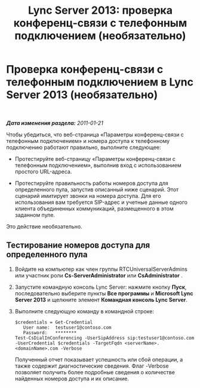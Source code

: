 ﻿---
title: 'Lync Server 2013: проверка конференц-связи с телефонным подключением (необязательно)'
TOCTitle: Проверка конференц-связи с телефонным подключением (необязательно)
ms:assetid: 3e2b4220-8fb3-442f-98b1-78447adb321f
ms:mtpsurl: https://technet.microsoft.com/ru-ru/library/Gg425905(v=OCS.15)
ms:contentKeyID: 49309531
ms.date: 05/19/2016
mtps_version: v=OCS.15
ms.translationtype: HT
---

# Проверка конференц-связи с телефонным подключением в Lync Server 2013 (необязательно)

 

_**Дата изменения раздела:** 2011-01-21_

Чтобы убедиться, что веб-страница «Параметры конференц-связи с телефонным подключением» и номера доступа к телефонному подключению работают правильно, выполните следующее:

  - Протестируйте веб-страницу «Параметры конференц-связи с телефонным подключением», выполнив вход с использованием простого URL-адреса.

  - Протестируйте правильность работы номеров доступа для определенного пула, запустив описанный ниже сценарий. Этот сценарий имитирует звонки на номера доступа. Для его использования вам требуется SIP-адрес и учетные данные одного клиента объединенных коммуникаций, размещенного в этом заданном пуле.

Это действие необязательно.

## Тестирование номеров доступа для определенного пула

1.  Войдите на компьютер как член группы RTCUniversalServerAdmins или участник роли **Cs-ServerAdministrator** или **CsAdministrator** .

2.  Запустите командную консоль Lync Server: нажмите кнопку **Пуск**, последовательно выберите пункты **Все программы** и **Microsoft Lync Server 2013** и щелкните элемент **Командная консоль Lync Server**.

3.  Выполните следующую команду в командной строке:
    
        $credentials = Get-Credential
           User name:  testuser1@contoso.com
           Password:   ********
        Test-CsDialInConferencing -UserSipAddress sip:testuser1@contoso.com -UserCredential $credentials -TargetFqdn <serverName>.<domainName>.com -Verbose
    
    Полученный отчет показывает успешность или сбой операции, а также содержит диагностические сведения. Флаг -Verbose позволяет получить более подробные сведения о количестве найденных номеров доступа и их описание.

